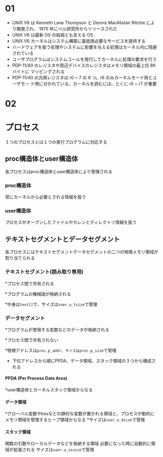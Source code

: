 # 01
* UNIX V6 は Kenneth Lane Thompson と Dennis MacAlistair Ritchie により開発され、 1975 年にベル研究所からリリースされた
* UNIX V6 は最新 OS の始祖とも言える OS
* UNIX V6 カーネルはシステム構築に最低限必要なサービスを提供する
* ハードウェアを扱う処理やシステムに影響を与える処理はカーネル内に隠避されている
* ユーザプログラムはシステムコールを発行してカーネルに処理の要求を行う
* PDP-11/40 のレジスタや周辺デバイスのレジスタはメモリ領域の最上位 8K バイトに
マッピングされる
* PDP-11/40 の汎用レジスタは r0 ~ 7 の 8 つ。r6 のみカーネルモード用とユーザモー
ド用に分かれている。カーネルを読むには、とくに r5 ~ r7 が重要

# 02
# プロセス
１つのプロセスとは１つの実行プログラムに対応する

## proc構造体とuser構造体

各プロセスはproc構造体とuser構造体により管理される

### proc構造体
常にカーネルから必要とされる情報を扱う

### user構造体
プロセスがオープンしたファイルやカレンとディレクトリ情報を扱う

## テキストセグメントとデータセグメント

各プロセスにはテキストセグメントデータセグメントの二つの物理メモリ領域が割り当てられる

### テキストセグメント(読み取り専用)

*プロセス間で共有される

*プログラムの機械語が格納される

*中身は``text[]``で、サイズは``user.u_tsize``で管理

### データセグメント

*プログラムが使用する変数などのデータが格納される

*プロセス間で共有されない

*物理アドレスは``proc.p_addr``、``サイズはproc.p_size``で管理

* 下位アドレスから順にPPDA、データ領域、スタック領域の３つから構成される

#### PPDA (Per Process Data Area)

*user構造体とカーネルスタック領域からなる

#### データ領域

*グローバル変数やbssなどの静的な変数が置かれる領域と、プロセスが動的にメモリ領域を管理するヒープ領域からなる
*サイズは``user.u_dsize``で管理

#### スタック領域

関数の引数やローカルデータなどを格納する領域
必要になった時に自動的に領域が拡張される
サイズは``user.u_sssize``で管理
